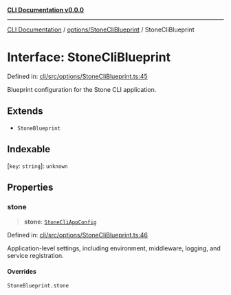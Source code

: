 [**CLI Documentation v0.0.0**](../../../README.md)

***

[CLI Documentation](../../../modules.md) / [options/StoneCliBlueprint](../README.md) / StoneCliBlueprint

# Interface: StoneCliBlueprint

Defined in: [cli/src/options/StoneCliBlueprint.ts:45](https://github.com/stonemjs/cli/blob/f877eea0c25a2644820eb8dfcb0babef674d570d/src/options/StoneCliBlueprint.ts#L45)

Blueprint configuration for the Stone CLI application.

## Extends

- `StoneBlueprint`

## Indexable

\[`key`: `string`\]: `unknown`

## Properties

### stone

> **stone**: [`StoneCliAppConfig`](StoneCliAppConfig.md)

Defined in: [cli/src/options/StoneCliBlueprint.ts:46](https://github.com/stonemjs/cli/blob/f877eea0c25a2644820eb8dfcb0babef674d570d/src/options/StoneCliBlueprint.ts#L46)

Application-level settings, including environment, middleware, logging, and service registration.

#### Overrides

`StoneBlueprint.stone`
